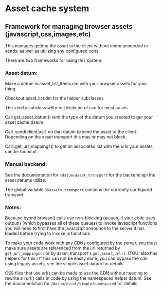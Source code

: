 # Asset cache system

## Framework for managing browser assets (javascript,css,images,etc)

This manages getting the asset to the client without doing unneeded re-sends, as well as utilizing any configured cdns.

There are two frameworks for using this system:

### Asset datum:

Make a datum in asset_list_items.dm with your browser assets for your thing.

Checkout asset_list.dm for the helper subclasses

The `simple` subclass will most likely be of use for most cases.

Call get_asset_datum() with the type of the datum you created to get your asset cache datum

Call .send(client|usr) on that datum to send the asset to the client. Depending on the asset transport this may or may not block.

Call .get_url_mappings() to get an associated list with the urls your assets can be found at.

### Manual backend:

See the documentation for `/datum/asset_transport` for the backend api the asset datums utilize.

The global variable `SSassets.transport` contains the currently configured transport.

### Notes:

Because byond browse() calls use non-blocking queues, if your code uses output() (which bypasses all of these queues) to invoke javascript functions you will need to first have the javascript announce to the server it has loaded before trying to invoke js functions.

To make your code work with any CDNs configured by the server, you must make sure assets are referenced from the url returned by `get_url_mappings()` or by asset_transport's `get_asset_url()`. (TGUI also has helpers for this.) If this can not be easily done, you can bypass the cdn using legacy assets, see the simple asset datum for details.

CSS files that use url() can be made to use the CDN without needing to rewrite all url() calls in code by using the namespaced helper datum. See the documentation for `/datum/asset/simple/namespaced` for details.
